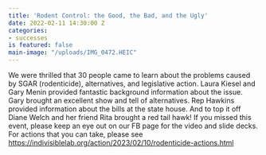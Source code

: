 ```yaml
---
title: 'Rodent Control: the Good, the Bad, and the Ugly'
date: 2022-02-11 14:30:00 Z
categories:
- successes
is featured: false
main-image: "/uploads/IMG_0472.HEIC"
---
```


We were thrilled that 30 people came to learn about the problems caused by SGAR (rodenticide), alternatives, and legislative action. Laura Kiesel and Gary Menin provided fantastic background information about the issue. Gary brought an excellent show and tell of alternatives. Rep Hawkins provided information about the bills at the state house. And to top it off Diane Welch and her friend Rita brought a red tail hawk! If you missed this event, please keep an eye out on our FB page for the video and slide decks. For actions that you can take, please see https://indivisiblelab.org/action/2023/02/10/rodenticide-actions.html